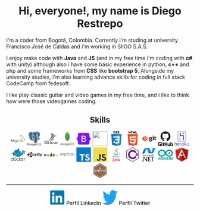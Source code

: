 <h1 align="center"> Hi, everyone!, my name is Diego Restrepo</h1>
I'm a coder from Bogotá, Colombia. Currently i'm studing at university Francisco José de Caldas and i'm working in SIIGO S.A.S.

I enjoy make code with **Java** and **JS** (and in my free time i'm coding with **c#** with unity) although also i have some basic experience in python, **c++** and php and some frameworks from **CSS** like **bootstrap 5**. Alongside my  university studies, i'm also learning advance skills for coding in full stack CodeCamp from fedesoft.

I like play classic guitar and video games in my free time, and i like to think how were those videogames coding.

<h2 align="center">Skills</h2>
<div align="center">
<a href="https://www.mysql.com" target="_blank"><img src="https://github.com/devicons/devicon/blob/master/icons/mysql/mysql-original-wordmark.svg" alt="" width="40" height="40"/></a>
<a href="https://www.postgresql.org" target="_blank"><img src="https://github.com/devicons/devicon/blob/master/icons/postgresql/postgresql-original-wordmark.svg" alt="" width="40" height="40"/></a>
<a href="https://www.microsoft.com/es-es/sql-server/sql-server-downloads" target="_blank"><img src="https://github.com/devicons/devicon/blob/master/icons/microsoftsqlserver/microsoftsqlserver-plain-wordmark.svg" alt="" width="40" height="40"/></a>
<a href="https://www.mongodb.com/" target="_blank"><img src="https://github.com/devicons/devicon/blob/master/icons/mongodb/mongodb-original-wordmark.svg" alt="" width="40" height="40"/></a>
<a href="https://getbootstrap.com" target="_blank"><img src="https://github.com/devicons/devicon/blob/master/icons/bootstrap/bootstrap-original.svg" alt="" width="40" height="40"/></a>
<a href="https://material.angular.io"><img src="https://camo.githubusercontent.com/c5b95fc653e7928d7277fa065cd098187cb9b7ea2d4d976cef5215a0676d2424/68747470733a2f2f63646e2e6a7364656c6976722e6e65742f67682f616e67756c61722d6d6174657269616c2d657874656e73696f6e732f7061676573406d61737465722f6173736574732f616e67756c61722d6d6174657269616c2d657874656e73696f6e732d6c6f676f2e706e67" alt="" width="40" height="40"/></a>  
<a href="https://developer.mozilla.org/es/docs/Web/CSS" target="_blank"><img src="https://github.com/devicons/devicon/blob/master/icons/css3/css3-original-wordmark.svg" alt="" width="40" height="40"/></a>
<a href="https://developer.mozilla.org/es/docs/Web/HTML" target="_blank"><img src="https://github.com/devicons/devicon/blob/master/icons/html5/html5-original-wordmark.svg" alt="" width="40" height="40"/></a>
<a href="https://git-scm.com" target="_blank"><img src="https://github.com/devicons/devicon/blob/master/icons/git/git-original-wordmark.svg" alt="" width="40" height="40"/></a>
<a href="https://github.com" target="_blank"><img src="https://github.com/devicons/devicon/blob/master/icons/github/github-original-wordmark.svg" alt="" width="40" height="40"/></a>
<a href="https://www.heroku.com" target="_blank"><img src="https://github.com/devicons/devicon/blob/master/icons/heroku/heroku-original-wordmark.svg" alt="" width="40" height="40"/></a>
<a href="https://www.docker.com" target="_blank"><img src="https://github.com/devicons/devicon/blob/master/icons/docker/docker-original-wordmark.svg" alt="" width="40" height="40"/></a>
<a href="https://unity.com" target="_blank"><img src="https://github.com/devicons/devicon/blob/master/icons/unity/unity-original-wordmark.svg" alt="" width="40" height="40"/></a>
<a href="https://nodejs.org/es/" target="_blank"><img src="https://github.com/devicons/devicon/blob/master/icons/nodejs/nodejs-original-wordmark.svg" alt="" width="40" height="40"/></a>
<a href="https://expressjs.com/" target="_blank"><img src="https://github.com/devicons/devicon/blob/master/icons/express/express-original-wordmark.svg" alt="" width="40" height="40"/></a>
<a href="https://www.typescriptlang.org" target="_blank"><img src="https://github.com/devicons/devicon/blob/master/icons/typescript/typescript-original.svg" alt="" width="40" height="40"/></a>
<a href="https://developer.mozilla.org/es/docs/Web/JavaScript" target="_blank"><img src="https://github.com/devicons/devicon/blob/master/icons/javascript/javascript-original.svg" alt="" width="40" height="40"/></a>
<a href="https://www.java.com/" target="_blank"><img src="https://github.com/devicons/devicon/blob/master/icons/java/java-original-wordmark.svg" alt="" width="40" height="40"/></a>
<a href="https://docs.microsoft.com/en-us/dotnet/csharp/" target="_blank"><img src="https://github.com/devicons/devicon/blob/master/icons/csharp/csharp-line.svg" alt="" width="40" height="40"/></a>
<a href="https://dotnet.microsoft.com/en-us/"><img src="https://github.com/devicons/devicon/blob/master/icons/dot-net/dot-net-original-wordmark.svg" alt="" width="40" height="40"/></a>
<a href="https://www.arduino.cc" target="_blank"><img src="https://github.com/devicons/devicon/blob/master/icons/arduino/arduino-original-wordmark.svg" alt="" width="40" height="40"/></a>
<a href="https://angular.io"><img src="https://github.com/devicons/devicon/blob/master/icons/angularjs/angularjs-original.svg" alt="" width="40" height="40"/></a>
<a href="https://mochajs.org"><img src="https://github.com/devicons/devicon/blob/master/icons/mocha/mocha-plain.svg" alt="" width="40" height="40"/></a>
</div>
<hr />
<div align="center">
<a href="https://www.linkedin.com/in/diego-alejandro-restrepo-vela-49aa5918a/" style="text-decoration:none;color:black;" target="_blank"><img src="https://github.com/devicons/devicon/blob/master/icons/linkedin/linkedin-original.svg" alt="" width="40" height="40"/> Perfil Linkedin</a>
<a href="https://twitter.com/AlejoVelaCode" style="text-decoration:none;color:black;" target="_blank"><img src="https://github.com/devicons/devicon/blob/master/icons/twitter/twitter-original.svg" alt="" width="40" height="40"/> Perfil Twitter</a>
</div>
<!--
On progress
<a href=""><img src="https://github.com/devicons/devicon/blob/master/icons/sass/sass-original.svg" alt="" width="40" height="40"/></a>
<a href=""><img src="https://github.com/devicons/devicon/blob/master/icons/python/python-original-wordmark.svg" alt="" width="40" height="40"/></a>
<a href=""><img src="https://github.com/devicons/devicon/blob/master/icons/php/php-original.svg" alt="" width="40" height="40"/></a>

<a href=""><img src="https://github.com/devicons/devicon/blob/master/icons/react/react-original-wordmark.svg" alt="" width="40" height="40"/></a>
<a href=""><img src="https://github.com/devicons/devicon/blob/master/icons/vuejs/vuejs-original-wordmark.svg" alt="" width="40" height="40"/></a>
<a href=""><img src="https://github.com/devicons/devicon/blob/master/icons/svelte/svelte-original-wordmark.svg" alt="" width="40" height="40"/></a>
<a href=""><img src="https://github.com/devicons/devicon/blob/master/icons/electron/electron-original.svg" alt="" width="40" height="40"/></a>
<a href=""><img src="https://github.com/devicons/devicon/blob/master/icons/elixir/elixir-original-wordmark.svg" alt="" width="40" height="40"/></a>
<a href=""><img src="https://github.com/devicons/devicon/blob/master/icons/figma/figma-original.svg" alt="" width="40" height="40"/></a>
<a href=""><img src="https://github.com/devicons/devicon/blob/master/icons/firebase/firebase-plain-wordmark.svg" alt="" width="40" height="40"/></a>
<a href=""><img src="https://github.com/devicons/devicon/blob/master/icons/go/go-original.svg" alt="" width="40" height="40"/></a>
<a href=""><img src="https://github.com/devicons/devicon/blob/master/icons/ionic/ionic-original-wordmark.svg" alt="" width="40" height="40"/></a>
<a href=""><img src="https://github.com/devicons/devicon/blob/master/icons/jenkins/jenkins-original.svg" alt="" width="40" height="40"/></a>
<a href=""><img src="https://github.com/devicons/devicon/blob/master/icons/kotlin/kotlin-original-wordmark.svg" alt="" width="40" height="40"/></a>
<a href=""><img src="https://github.com/devicons/devicon/blob/master/icons/less/less-plain-wordmark.svg" alt="" width="40" height="40"/></a>
<a href=""><img src="https://github.com/devicons/devicon/blob/master/icons/nextjs/nextjs-original-wordmark.svg" alt="" width="40" height="40"/></a>
<a href=""><img src="https://github.com/devicons/devicon/blob/master/icons/tensorflow/tensorflow-original-wordmark.svg" alt="" width="40" height="40"/></a>
<a href=""><img src="https://github.com/devicons/devicon/blob/master/icons/symfony/symfony-original-wordmark.svg" alt="" width="40" height="40"/></a>
<a href=""><img src="https://github.com/devicons/devicon/blob/master/icons/webpack/webpack-original-wordmark.svg" alt="" width="40" height="40"/></a>
<a href=""><img src="https://github.com/devicons/devicon/blob/master/icons/android/android-original-wordmark.svg" alt="" width="40" height="40"/></a>
<a href=""><img src="https://github.com/devicons/devicon/blob/master/icons/amazonwebservices/amazonwebservices-original-wordmark.svg" alt="" width="40" height="40"/></a>
<a href=""><img src="" alt="" width="40" height="40"/></a>
-->
